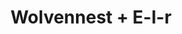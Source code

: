 ---
layout: post
category: concert
title: Wolvennest + E-l-r
artists: 
- Wolvennest
- E-l-r
place: 
- Petit Bain
country: France
city: Paris
---